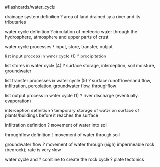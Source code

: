 #flashcards/water_cycle 

drainage system definition
?
area of land drained by a river and its tributaries

water cycle definition
?
circulation of meteoric water through the hydrosphere, atmosphere and upper parts of crust

water cycle processes
?
input, store, transfer, output

list input process in water cycle (1)
?
precipitation

list stores in water cycle (4)
?
surface storage, interception, soil moisture, groundwater

list transfer processes in water cycle (5)
?
surface runoff/overland flow, infiltration, percolation, groundwater flow, throughflow

list output process in water cycle (1)
?
river discharge (eventually. evaporation)

interception definition
?
temporary storage of water on surface of plants/buildings before it reaches the surface

infiltration definition
?
movement of water into soil

throughflow definition
?
movement of water through soil

groundwater flow
?
movement of water through (nigh) impermeable rock (bedrock); rate is very slow

water cycle and ? combine to create the rock cycle
?
plate tectonics